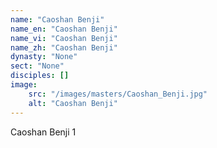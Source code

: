 ```yaml
---
name: "Caoshan Benji"
name_en: "Caoshan Benji"
name_vi: "Caoshan Benji"
name_zh: "Caoshan Benji"
dynasty: "None"
sect: "None"
disciples: []
image: 
    src: "/images/masters/Caoshan_Benji.jpg"
    alt: "Caoshan Benji"
---
```


Caoshan Benji 1
